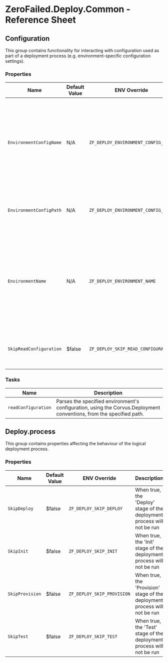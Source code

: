 # ZeroFailed.Deploy.Common - Reference Sheet


<!-- START_GENERATED_HELP -->

## Configuration

This group contains functionality for interacting with configuration used as part of a deployment process (e.g. environment-specific configuration settings).

### Properties

| Name | Default Value | ENV Override | Description |
|------|---------------|--------------|-------------|
| `EnvironmentConfigName` | N/A | `ZF_DEPLOY_ENVIRONMENT_CONFIG_NAME` | Use this to override the name of the file containing the configuration settings for the target environment, when it isn't the same as the environment name. |
| `EnvironmentConfigPath` | N/A | `ZF_DEPLOY_ENVIRONMENT_CONFIG_PATH` | The path to the folder containing  deployment configuration files for the environments. |
| `EnvironmentName` | N/A | `ZF_DEPLOY_ENVIRONMENT_NAME` | The name of the environment that is the target of the deployment. Typically this matches the filename containing the configuration settings for this environment. |
| `SkipReadConfiguration` | $false | `ZF_DEPLOY_SKIP_READ_CONFIGURATION` | When true, the deployment configuration will not be processed. |

### Tasks

| Name | Description |
|------|-------------|
| `readConfiguration` | Parses the specified environment's configuration, using the Corvus.Deployment conventions, from the specified path. |

## Deploy.process

This group contains properties affecting the behaviour of the logical deployment process.

### Properties

| Name | Default Value | ENV Override | Description |
|------|---------------|--------------|-------------|
| `SkipDeploy` | $false | `ZF_DEPLOY_SKIP_DEPLOY` | When true, the 'Deploy' stage of the deployment process will not be run |
| `SkipInit` | $false | `ZF_DEPLOY_SKIP_INIT` | When true, the 'Init' stage of the deployment process will not be run |
| `SkipProvision` | $false | `ZF_DEPLOY_SKIP_PROVISION` | When true, the 'Provision' stage of the deployment process will not be run |
| `SkipTest` | $false | `ZF_DEPLOY_SKIP_TEST` | When true, the 'Test' stage of the deployment process will not be run |


<!-- END_GENERATED_HELP -->
